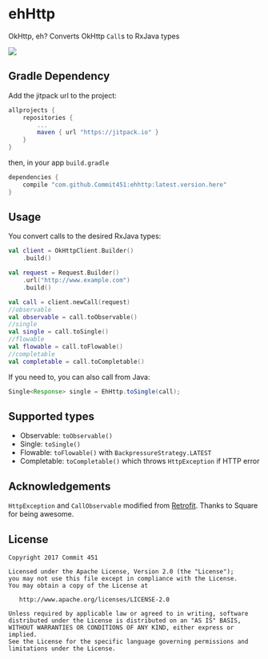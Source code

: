 # ehHttp
OkHttp, eh? Converts OkHttp `Call`s to RxJava types

[![](https://jitpack.io/v/Commit451/ehhttp.svg)](https://jitpack.io/#Commit451/ehhttp)

## Gradle Dependency
Add the jitpack url to the project:
```groovy
allprojects {
    repositories {
        ...
        maven { url "https://jitpack.io" }
    }
}
```
then, in your app `build.gradle`
```groovy
dependencies {
    compile "com.github.Commit451:ehhttp:latest.version.here"
}
```

## Usage
You convert calls to the desired RxJava types:
```kotlin
val client = OkHttpClient.Builder()
    .build()

val request = Request.Builder()
    .url("http://www.example.com")
    .build()

val call = client.newCall(request)
//observable
val observable = call.toObservable()
//single
val single = call.toSingle()
//flowable
val flowable = call.toFlowable()
//completable
val completable = call.toCompletable()
```
If you need to, you can also call from Java:
```java
Single<Response> single = EhHttp.toSingle(call);
```

## Supported types
- Observable: `toObservable()`
- Single: `toSingle()`
- Flowable: `toFlowable()` with `BackpressureStrategy.LATEST`
- Completable: `toCompletable()` which throws `HttpException` if HTTP error

## Acknowledgements

`HttpException` and `CallObservable` modified from [Retrofit](https://github.com/square/retrofit). Thanks to Square for being awesome.

License
--------

    Copyright 2017 Commit 451

    Licensed under the Apache License, Version 2.0 (the "License");
    you may not use this file except in compliance with the License.
    You may obtain a copy of the License at

       http://www.apache.org/licenses/LICENSE-2.0

    Unless required by applicable law or agreed to in writing, software
    distributed under the License is distributed on an "AS IS" BASIS,
    WITHOUT WARRANTIES OR CONDITIONS OF ANY KIND, either express or implied.
    See the License for the specific language governing permissions and
    limitations under the License.
